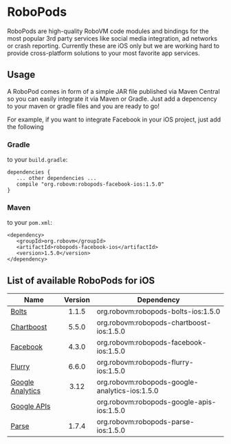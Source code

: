# RoboPods

RoboPods are high-quality RoboVM code modules and bindings for the most popular 3rd party services 
like social media integration, ad networks or crash reporting. 
Currently these are iOS only but we are working hard to provide cross-platform solutions 
to your most favorite app services.

## Usage

A RoboPod comes in form of a simple JAR file published via Maven Central so you can easily 
integrate it via Maven or Gradle.
Just add a depencency to your maven or gradle files and you are ready to go!

For example, if you want to integrate Facebook in your iOS project, just add the following

### Gradle

to your `build.gradle`:

```
dependencies {
   ... other dependencies ...
   compile "org.robovm:robopods-facebook-ios:1.5.0"
}
```

### Maven

to your `pom.xml`:

```
<dependency>
   <groupId>org.robovm</groupId>
   <artifactId>robopods-facebook-ios</artifactId>
   <version>1.5.0</version>
</dependency>
```

## List of available RoboPods for iOS

|                  Name                 | Version | Dependency                                     |
|---------------------------------------|:-------:|------------------------------------------------|
| [Bolts](bolts/)                       | 1.1.5   | org.robovm:robopods-bolts-ios:1.5.0            |
| [Chartboost](chartboost/)             | 5.5.0   | org.robovm:robopods-chartboost-ios:1.5.0       |
| [Facebook](facebook/)                 | 4.3.0   | org.robovm:robopods-facebook-ios:1.5.0         |
| [Flurry](flurry/)                     | 6.6.0   | org.robovm:robopods-flurry-ios:1.5.0           |
| [Google Analytics](google-analytics/) | 3.12    | org.robovm:robopods-google-analytics-ios:1.5.0 |
| [Google APIs](google-apis/)           |         | org.robovm:robopods-google-apis-ios:1.5.0      |
| [Parse](parse/)                       | 1.7.4   | org.robovm:robopods-parse-ios:1.5.0            |